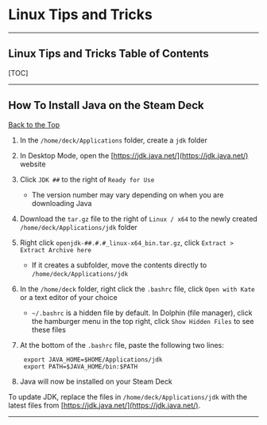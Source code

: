 # Linux Tips and Tricks

***

## Linux Tips and Tricks Table of Contents

[TOC]

***

## How To Install Java on the Steam Deck
[Back to the Top](#linux-tips-and-tricks-table-of-contents)

1. In the `/home/deck/Applications` folder, create a `jdk` folder
2. In Desktop Mode, open the [https://jdk.java.net/](https://jdk.java.net/) website
3. Click `JDK ##` to the right of `Ready for Use`
    * The version number may vary depending on when you are downloading Java
4. Download the `tar.gz` file to the right of `Linux / x64` to the newly created `/home/deck/Applications/jdk` folder
5. Right click `openjdk-##.#.#_linux-x64_bin.tar.gz`, click `Extract > Extract Archive here`
    * If it creates a subfolder, move the contents directly to `/home/deck/Applications/jdk`
6. In the `/home/deck` folder, right click the `.bashrc` file, click `Open with Kate` or a text editor of your choice
    * `~/.bashrc` is a hidden file by default. In Dolphin (file manager), click the hamburger menu in the top right, click `Show Hidden Files` to see these files
7. At the bottom of the `.bashrc` file, paste the following two lines:

        export JAVA_HOME=$HOME/Applications/jdk
        export PATH=$JAVA_HOME/bin:$PATH

8. Java will now be installed on your Steam Deck

To update JDK, replace the files in `/home/deck/Applications/jdk` with the latest files from [https://jdk.java.net/](https://jdk.java.net/).

***